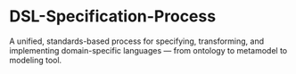 # DSL-Specification-Process
A unified, standards-based process for specifying, transforming, and implementing domain-specific languages — from ontology to metamodel to modeling tool.
